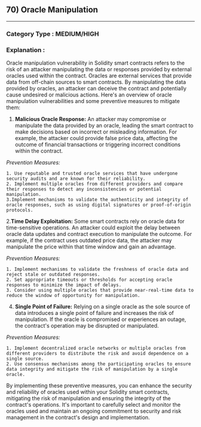 ## 70)  Oracle Manipulation







---

### **Category Type** : MEDIUM/HIGH


### **Explanation** :


Oracle manipulation vulnerability in Solidity smart contracts refers to the risk of an attacker manipulating the data or responses provided by external oracles used within the contract. Oracles are external services that provide data from off-chain sources to smart contracts. By manipulating the data provided by oracles, an attacker can deceive the contract and potentially cause undesired or malicious actions. Here's an overview of oracle manipulation vulnerabilities and some preventive measures to mitigate them:

1. **Malicious Oracle Response:**  An attacker may compromise or manipulate the data provided by an oracle, leading the smart contract to make decisions based on incorrect or misleading information. For example, the attacker could provide false price data, affecting the outcome of financial transactions or triggering incorrect conditions within the contract.


*Prevention Measures:*

    1. Use reputable and trusted oracle services that have undergone security audits and are known for their reliability.
    2. Implement multiple oracles from different providers and compare their responses to detect any inconsistencies or potential manipulation.
    3.Implement mechanisms to validate the authenticity and integrity of oracle responses, such as using digital signatures or proof-of-origin protocols.


2.**Time Delay Exploitation:** Some smart contracts rely on oracle data for time-sensitive operations. An attacker could exploit the delay between oracle data updates and contract execution to manipulate the outcome. For example, if the contract uses outdated price data, the attacker may manipulate the price within that time window and gain an advantage.

*Prevention Measures:*

    1. Implement mechanisms to validate the freshness of oracle data and reject stale or outdated responses.
    2. Set appropriate timeouts or thresholds for accepting oracle responses to minimize the impact of delays.
    3. Consider using multiple oracles that provide near-real-time data to reduce the window of opportunity for manipulation.



4. **Single Point of Failure:** Relying on a single oracle as the sole source of data introduces a single point of failure and increases the risk of manipulation. If the oracle is compromised or experiences an outage, the contract's operation may be disrupted or manipulated.

*Prevention Measures:*

    1. Implement decentralized oracle networks or multiple oracles from different providers to distribute the risk and avoid dependence on a single source.
    2. Use consensus mechanisms among the participating oracles to ensure data integrity and mitigate the risk of manipulation by a single oracle.



By implementing these preventive measures, you can enhance the security and reliability of oracles used within your Solidity smart contracts, mitigating the risk of manipulation and ensuring the integrity of the contract's operations. It's important to carefully select and monitor the oracles used and maintain an ongoing commitment to security and risk management in the contract's design and implementation.
